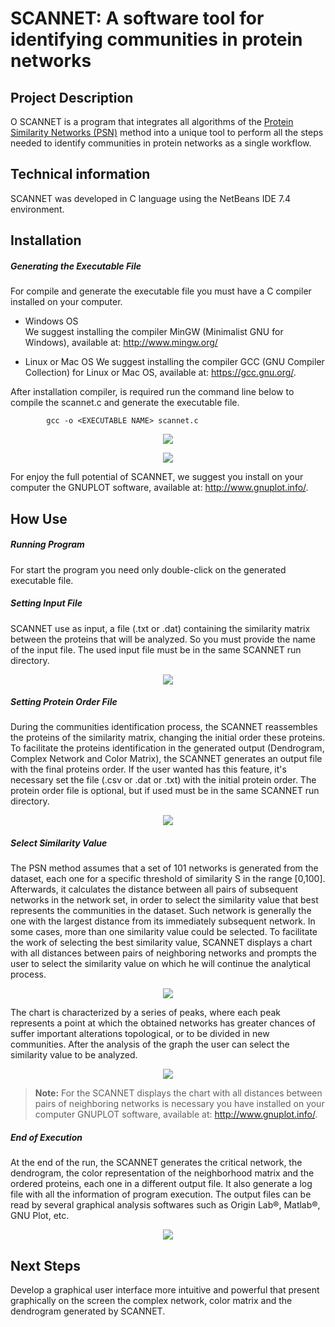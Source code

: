 # SCANNET: A software tool for identifying communities in protein networks

## Project Description

 O SCANNET is a program that integrates all algorithms of the [Protein Similarity Networks (PSN)] method into a unique tool to perform all the steps needed to identify communities in protein networks as a single workflow.

## Technical information 
 
 SCANNET was developed in C language using the NetBeans IDE 7.4 environment.
 
## Installation

##### Generating the Executable File
For compile and generate the executable file you must have a C compiler installed on your computer. 
* Windows OS  
We suggest installing the compiler MinGW (Minimalist GNU for Windows), available at: http://www.mingw.org/

* Linux or Mac OS
We suggest installing the compiler GCC (GNU Compiler Collection) for Linux or Mac OS, available at: https://gcc.gnu.org/.  

After installation compiler, is required run the command line below to compile the scannet.c and generate the executable file.

			gcc -o <EXECUTABLE NAME> scannet.c
	
<p align="center"> <img src="https://dl.dropboxusercontent.com/u/20113863/Fig1.png" /> </p>
    
<p align="center"> <img src="https://dl.dropboxusercontent.com/u/20113863/Fig2.png" /> </p>
			
For enjoy the full potential of SCANNET, we suggest you install on your computer the GNUPLOT software, available at: http://www.gnuplot.info/.	
			
## How Use 

##### Running Program	
For start the program you need only double-click on the generated executable file.

##### Setting Input File  
    
SCANNET use as input, a file (.txt or .dat) containing the similarity matrix between the proteins that will be analyzed. So you must provide the name of the input file. The used input file must be in the same SCANNET run directory.

<p align="center"> <img src="https://dl.dropboxusercontent.com/u/20113863/Fig3.png" /> </p>

##### Setting Protein Order File
During the communities identification process, the SCANNET reassembles the proteins of the similarity matrix, changing the initial order these proteins. To facilitate the proteins identification in the generated output (Dendrogram, Complex Network and Color Matrix), the SCANNET generates an output file with the final proteins order. If the user wanted has this feature, it's necessary set the file (.csv or .dat or .txt) with the initial protein order. The protein order file is optional, but if used must be in the same SCANNET run directory.

<p align="center"> <img src="https://dl.dropboxusercontent.com/u/20113863/Fig4.png" /> </p>

##### Select Similarity Value
The PSN method assumes that a set of 101 networks is generated from the dataset, each one for a specific threshold of similarity S in the range [0,100]. Afterwards, it calculates the distance between all pairs of subsequent networks in the network set, in order to select the similarity value that best represents the communities in the dataset. Such network is generally the one with the largest distance from its immediately subsequent network. In some cases, more than one similarity value could be selected. To facilitate the work of selecting the best similarity value, SCANNET displays a chart with all distances between pairs of neighboring networks and prompts the user to select the similarity value on which he will continue the analytical process.

<p align="center"> <img src="https://dl.dropboxusercontent.com/u/20113863/Fig5.png" /> </p>
	
The chart is characterized by a series of peaks, where each peak represents a point at which the obtained networks has greater chances of suffer important alterations topological, or to be divided in new communities. After the analysis of the graph the user can select the similarity value to be analyzed.		

<p align="center"> <img src="https://dl.dropboxusercontent.com/u/20113863/Fig6.png" /> </p>

> **Note:** For the SCANNET displays the chart with all distances between pairs of neighboring networks is necessary you have installed on your computer GNUPLOT software, available at: http://www.gnuplot.info/.
 
##### End of Execution
At the end of the run, the SCANNET generates the critical network, the dendrogram, the color representation of the neighborhood matrix and the ordered proteins, each one in a different output file. It also generate a log file with all the information of program execution. The output files can be read by several graphical analysis softwares such as Origin Lab®, Matlab®, GNU Plot, etc.

<p align="center"> <img src="https://dl.dropboxusercontent.com/u/20113863/Fig7.png" /> </p>

## Next Steps
	
Develop a graphical user interface more intuitive and powerful that present graphically on the screen the complex network, color matrix and the dendrogram generated by SCANNET.


[Protein Similarity Networks (PSN)]:http://journals.plos.org/ploscompbiol/article?id=10.1371/journal.pcbi.1001131
